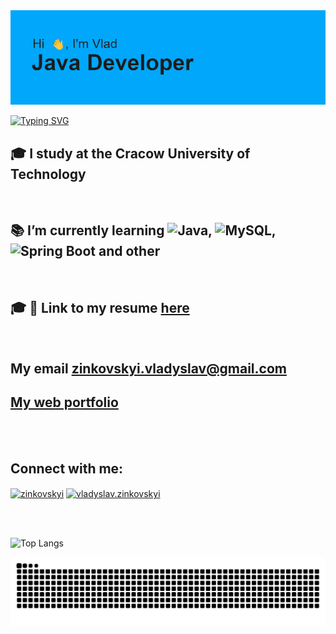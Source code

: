 <img src="header.png" alt="Error header load">

<!--# ℍ𝕀, 👋 𝕀`𝕞 𝕍𝕝𝕒𝕕 -->


[![Typing SVG](https://readme-typing-svg.herokuapp.com?color=%2336BCF7&lines=Applied+computer+science+student)](https://git.io/typing-svg)

<!-- ![](https://komarev.com/ghpvc/?username=Fo4Ik-git) -->



## 🎓 I study at the Cracow University of Technology 
</br>

## 📚 I’m currently learning ![Java](https://img.shields.io/badge/java-%23ED8B00.svg?style=for-the-badge&logo=java&logoColor=white), ![MySQL](https://img.shields.io/badge/mysql-%2300f.svg?style=for-the-badge&logo=mysql&logoColor=white), ![Spring Boot](https://img.shields.io/badge/spring_boot-%236DB33F.svg?style=for-the-badge&logo=spring&logoColor=white) and other
</br>

## 🎓 📝 Link to my resume [here](https://www.canva.com/design/DAFig2vKgRU/NTyork2CyOenTFu75MfFEg/view?utm_content=DAFig2vKgRU&utm_campaign=designshare&utm_medium=link&utm_source=publishsharelink)
</br>

## My email **zinkovskyi.vladyslav@gmail.com**
## [My web portfolio](http://site.fo4ik.tk:9000/)

</br></br>

<h2 align="left">Connect with me:</h2>
<p  align="left">
<a href="https://www.linkedin.com/in/vladyslav-zinkovskyi/" target="blank"><img align="center" src="https://raw.githubusercontent.com/rahuldkjain/github-profile-readme-generator/master/src/images/icons/Social/linked-in-alt.svg" alt="zinkovskyi" height="30" width="40" /></a>
<a href="https://fb.com/vladyslav.zinkovskyi" target="blank"><img align="center" src="https://raw.githubusercontent.com/rahuldkjain/github-profile-readme-generator/master/src/images/icons/Social/facebook.svg" alt="vladyslav.zinkovskyi" height="30" width="40" /></a>

</br></br>

<!-- 
[![Readme Card](https://github-readme-stats.vercel.app/api/pin/?username=anuraghazra&repo=github-readme-stats)](https://github.com/anuraghazra/github-readme-stats)
-->


![Top Langs](https://github-readme-stats.vercel.app/api/top-langs/?username=Fo4Ik-git&layout=compact)   

<picture>
  <source media="(prefers-color-scheme: dark)"  srcset="https://raw.githubusercontent.com/Fo4Ik-git/Fo4Ik-git/output/github-contribution-grid-snake-dark.svg"/>
  <source media="(prefers-color-scheme: light)" srcset="https://raw.githubusercontent.com/Fo4Ik-git/Fo4Ik-git/output/github-contribution-grid-snake.svg" />
  <img alt="github-snake" src="https://raw.githubusercontent.com/Fo4Ik-git/Fo4Ik-git/output/github-contribution-grid-snake.svg" />
</picture>


